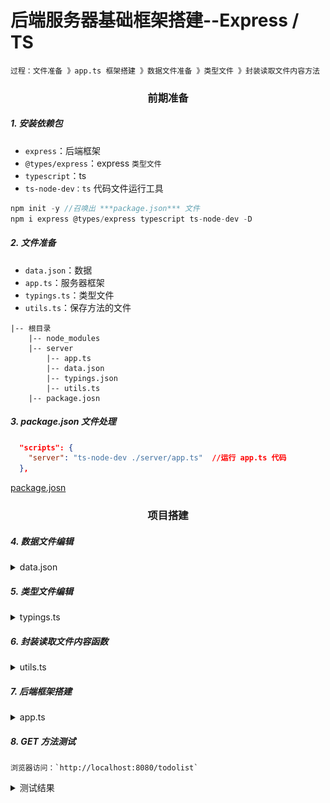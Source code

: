 # 后端服务器基础框架搭建--Express / TS

`过程：文件准备 》app.ts 框架搭建 》数据文件准备 》类型文件 》封装读取文件内容方法`

### <center>前期准备</center>

##### 1. 安装依赖包

- `express`：后端框架
- `@types/express`：express `类型文件`
- `typescript`：ts
- `ts-node-dev：ts` 代码文件运行工具

```javascript
npm init -y //召唤出 ***package.json*** 文件
npm i express @types/express typescript ts-node-dev -D
```

##### 2. 文件准备

- `data.json`：数据
- `app.ts`：服务器框架
- `typings.ts`：类型文件
- `utils.ts`：保存方法的文件

```
|-- 根目录
    |-- node_modules
    |-- server
        |-- app.ts
        |-- data.json
        |-- typings.json
        |-- utils.ts
    |-- package.josn
```

##### 3. package.json 文件处理

```json
  "scripts": {
    "server": "ts-node-dev ./server/app.ts"  //运行 app.ts 代码
  },
```

[package.josn](./package.json)

### <center>项目搭建</center>

##### 4. 数据文件编辑

<details>
 <summary>data.json</summary>
 
 ```json
    [
        {
            "id":1,
            "content":"1111111111",
            "completed":false
        },
        {
            "id":2,
            "content":"2222222222",
            "completed":true
        },
        {
            "id":3,
            "content":"333333333333333",
            "completed":false
        }
    ]
```
[data.json](server/data.json)

</details>

##### 5. 类型文件编辑

<details>
 <summary>typings.ts</summary>

```typescript
export interface ITodo {
  id: number;
  content: string;
  completed: boolean;
}
```

[typings.ts](server/typings.ts)

</details>

##### 6. 封装读取文件内容函数

<details>
 <summary>utils.ts</summary>

```typescript
// 读取文件 API
import { readFileSync } from 'fs'; //同步读取数据文件：readFileSync(文件地址, 编码格式)
import { resolve } from 'path'; //地址信息拼接：resolve(当前地址, 文件名)、__dirname--当前文件路径

// 读取文件函数封装
export function readFile(fileName: string): string {
return readFileSync(resolve(\_\_dirname, fileName), 'utf-8');
}
```

[utils.ts](server/utils.ts)

</details>

##### 7. 后端框架搭建

<details>
 <summary>app.ts</summary>

```typescript
import express, { Application } from 'express'; //搭建服务器，****app类型？
import bodyParser from 'body-parser'; //处理 post 请求，解析请求端传递的值
import { readFile } from './utils'; // 自定义的 readFile 方法

// 创建 app 服务器
const app: Application = express();

// 编译请求信息
app.use(bodyParser.urlencoded({ extended: true }));
app.use(bodyParser.json());

// 跨域问题处理
app.all('_', (req, res, next) => {
  // 支持跨域请求
  res.header('Access-Control-Allow-Origin', '_');
  // \*\*\*\*支持跨方法请求？
  res.header('Access-Control-Allow', 'PUT,POST,GET,DELETE,OPTIONS');

  next();
});

// 请求方法
// GET
app.get('/todolist', (req, res) => {
  // 读取文件数据信息
  const data = readFile('data.json');

  // 返回给请求端
  res.send(data);

  // 访问地址测试：localhost:8080/todolist
});
app.post('/toggle', (req, res) => {});
app.post('/remove', (req, res) => {});
app.post('/add', (req, res) => {});

// 设置监听
app.listen(8080, () => {
  console.log('welcom to port 8080');
});
```

[app.ts](server/app.ts)

</details>

##### 8. GET 方法测试

    浏览器访问：`http://localhost:8080/todolist`

<details>
 <summary>测试结果</summary>

![GET-test](img/GET测试.jpg)

</details>
